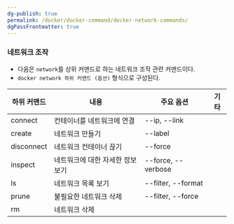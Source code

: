 ```yaml
---
dg-publish: true
permalink: /docker/docker-command/docker-network-commands/
dgPassFrontmatter: true
---
```

### 네트워크 조작

-   다음은 `network`를 상위 커맨드로 하는 네트워크 조작 관련 커맨드이다.
-   `docker network 하위 커맨드 (옵션)` 형식으로 구성된다.

| **하위 커맨드** | **내용** | **주요 옵션** | **기타** |
| --- | --- | --- | --- |
| connect | 컨테이너를 네트워크에 연결 | \--ip, --link |   |
| create | 네트워크 만들기 | \--label |   |
| disconnect | 네트워크 컨테이너 끊기 | \--force |   |
| inspect | 네트워크에 대한 자세한 정보 보기 | \--force, --verbose |   |
| ls | 네트워크 목록 보기 | \--filter, --format |   |
| prune | 불필요한 네트워크 삭제 | \--filter, --force |   |
| rm | 네트워크 삭제 |   |   |
